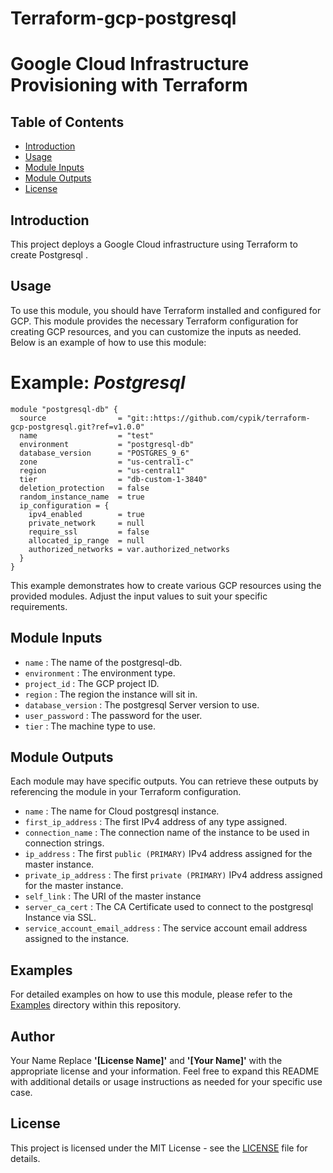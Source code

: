 # Terraform-gcp-postgresql
# Google Cloud Infrastructure Provisioning with Terraform
## Table of Contents

- [Introduction](#introduction)
- [Usage](#usage)
- [Module Inputs](#module-inputs)
- [Module Outputs](#module-outputs)
- [License](#license)

## Introduction
This project deploys a Google Cloud infrastructure using Terraform to create Postgresql .
## Usage
To use this module, you should have Terraform installed and configured for GCP. This module provides the necessary Terraform configuration for creating GCP resources, and you can customize the inputs as needed. Below is an example of how to use this module:

# Example: _Postgresql_

```hcl
module "postgresql-db" {
  source                = "git::https://github.com/cypik/terraform-gcp-postgresql.git?ref=v1.0.0"
  name                  = "test"
  environment           = "postgresql-db"
  database_version      = "POSTGRES_9_6"
  zone                  = "us-central1-c"
  region                = "us-central1"
  tier                  = "db-custom-1-3840"
  deletion_protection   = false
  random_instance_name  = true
  ip_configuration = {
    ipv4_enabled        = true
    private_network     = null
    require_ssl         = false
    allocated_ip_range  = null
    authorized_networks = var.authorized_networks
  }
}
```
This example demonstrates how to create various GCP resources using the provided modules. Adjust the input values to suit your specific requirements.

## Module Inputs

- `name`  : The name of the postgresql-db.
- `environment` : The environment type.
- `project_id` : The GCP project ID.
- `region` : The region the instance will sit in.
- `database_version` : The  postgresql Server version to use.
- `user_password` : The password for the user.
- `tier` :  The machine type to use.

## Module Outputs
Each module may have specific outputs. You can retrieve these outputs by referencing the module in your Terraform configuration.

- `name` : The name for Cloud postgresql instance.
- `first_ip_address` : The first IPv4 address of any type assigned.
- `connection_name` : The connection name of the instance to be used in connection strings.
- `ip_address` : The first `public (PRIMARY)` IPv4 address assigned for the master instance.
- `private_ip_address` : The first `private (PRIMARY)` IPv4 address assigned for the master instance.
- `self_link` : The URI of the master instance
- `server_ca_cert` : The CA Certificate used to connect to the postgresql Instance via SSL.
- `service_account_email_address` : The service account email address assigned to the instance.

## Examples
For detailed examples on how to use this module, please refer to the [Examples](https://github.com/cypik/terraform-gcp-postgresql/tree/master/example) directory within this repository.

## Author
Your Name Replace **'[License Name]'** and **'[Your Name]'** with the appropriate license and your information. Feel free to expand this README with additional details or usage instructions as needed for your specific use case.

## License
This project is licensed under the MIT License - see the [LICENSE](https://github.com/cypik/terraform-gcp-postgresql/blob/master/LICENSE) file for details.
